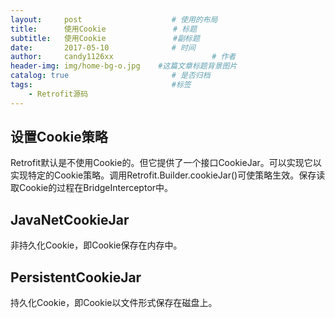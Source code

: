 ```yaml
---
layout:     post                    # 使用的布局
title:      使用Cookie               # 标题 
subtitle:   使用Cookie               #副标题
date:       2017-05-10              # 时间
author:     candy1126xx                      # 作者
header-img: img/home-bg-o.jpg    #这篇文章标题背景图片
catalog: true                       # 是否归档
tags:                               #标签
    - Retrofit源码
---
```


## 设置Cookie策略
Retrofit默认是不使用Cookie的。但它提供了一个接口CookieJar。可以实现它以实现特定的Cookie策略。调用Retrofit.Builder.cookieJar()可使策略生效。保存读取Cookie的过程在BridgeInterceptor中。

## JavaNetCookieJar
非持久化Cookie，即Cookie保存在内存中。

## PersistentCookieJar
持久化Cookie，即Cookie以文件形式保存在磁盘上。